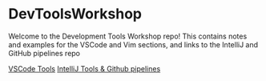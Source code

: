 # DevToolsWorkshop
Welcome to the Development Tools Workshop repo! This contains notes and examples for the VSCode and Vim sections, and links to the IntelliJ and GitHub pipelines repo

[VSCode Tools](vscode-tools/vscode-tools.md)
[IntelliJ Tools & Github pipelines](https://github.com/SoorajModi/Calculator)
